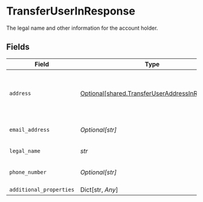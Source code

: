 # TransferUserInResponse

The legal name and other information for the account holder.


## Fields

| Field                                                                                                  | Type                                                                                                   | Required                                                                                               | Description                                                                                            |
| ------------------------------------------------------------------------------------------------------ | ------------------------------------------------------------------------------------------------------ | ------------------------------------------------------------------------------------------------------ | ------------------------------------------------------------------------------------------------------ |
| `address`                                                                                              | [Optional[shared.TransferUserAddressInResponse]](../../models/shared/transferuseraddressinresponse.md) | :heavy_check_mark:                                                                                     | The address associated with the account holder.                                                        |
| `email_address`                                                                                        | *Optional[str]*                                                                                        | :heavy_check_mark:                                                                                     | The user's email address.                                                                              |
| `legal_name`                                                                                           | *str*                                                                                                  | :heavy_check_mark:                                                                                     | The user's legal name.                                                                                 |
| `phone_number`                                                                                         | *Optional[str]*                                                                                        | :heavy_check_mark:                                                                                     | The user's phone number.                                                                               |
| `additional_properties`                                                                                | Dict[str, *Any*]                                                                                       | :heavy_minus_sign:                                                                                     | N/A                                                                                                    |